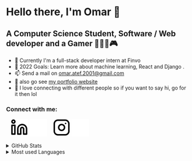 # Hello there, I'm Omar  👋
## A Computer Science Student, Software / Web developer and a Gamer 🧑🏼‍💻🎮

- 🌱 Currently I'm a full-stack developer intern at Finvo
- 🥅 2022 Goals: Learn more about machine learning, React and Django .
- 📫 Send a mail on omar.atef.2001@gmail.com
- 📃 also go see <a href="https://omar-portfoliodj.herokuapp.com/" target = "_blank">my portfolio website</a>
- 👯 I love connecting with different people so if you want to say hi, go for it then lol


### Connect with me:

&nbsp;&nbsp;
[![website](./img/linkedin-light.svg)](https://www.linkedin.com/in/omar-atef-3232808b/#gh-light-mode-only)
[![website](./img/linkedin-dark.svg)](https://www.linkedin.com/in/omar-atef-3232808b/#gh-dark-mode-only)
&nbsp;&nbsp;
[![website](./img/instagram-light.svg)](https://www.instagram.com/omar.ateff/#gh-light-mode-only)
[![website](./img/instagram-dark.svg)](https://www.instagram.com/omar.ateff/#gh-dark-mode-only)

<details>
  <summary>GitHub Stats</summary>
  <img align="left" alt="OmarAtef's Stats" src="https://github-readme-stats.vercel.app/api?username=OmarAtef10&show_icons=true&hide_border=false&title_color=ff652f&icon_color=FFE400&bg_color=09131B&text_color=ffffff&border_color=0c1a25" />
</details>

<details>
  <summary> Most used Languages</summary>

![Top Langs](https://github-readme-stats.vercel.app/api/top-langs/?username=OmarAtef10&layout=compact&title_color=fff&icon_color=f9f9f9&text_color=9f9f9f&bg_color=151515)]

</details>
